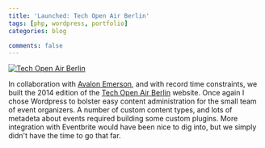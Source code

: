 ```yaml
---
title: 'Launched: Tech Open Air Berlin'
tags: [php, wordpress, portfolio]
categories: blog

comments: false
---
```


<a href="http://toaberlin.com">![Tech Open Air Berlin](/images/posts/tech-open-air-berlin.jpg)</a>

In collaboration with [Avalon Emerson](http://avalonemerson.com), and with record time constraints, we built the 2014 edition of the [Tech Open Air Berlin](http://toaberlin.com) website. Once again I chose Wordpress to bolster easy content administration for the small team of event organizers. A number of custom content types, and lots of metadeta about events required building some custom plugins. More integration with Eventbrite would have been nice to dig into, but we simply didn't have the time to go that far.
